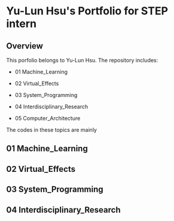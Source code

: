 # Yu-Lun Hsu's Portfolio for STEP intern
## Overview
This porfolio belongs to Yu-Lun Hsu. The repository includes:

 * 01 Machine_Learning

 * 02 Virtual_Effects

 * 03 System_Programming

 * 04 Interdisciplinary_Research
 * 05 Computer_Architecture

The codes in these topics are mainly 

## 01 Machine_Learning

## 02 Virtual_Effects

## 03 System_Programming

## 04 Interdisciplinary_Research

